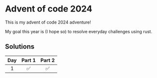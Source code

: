 # Advent of code 2024

This is my advent of code 2024 adventure!

My goal this year is (I hope so) to resolve everyday challenges using rust.

## Solutions

| Day | Part 1 | Part 2 |
| :-: | :----: | :----: |
|  1  |   ✅   |   ✅   |
